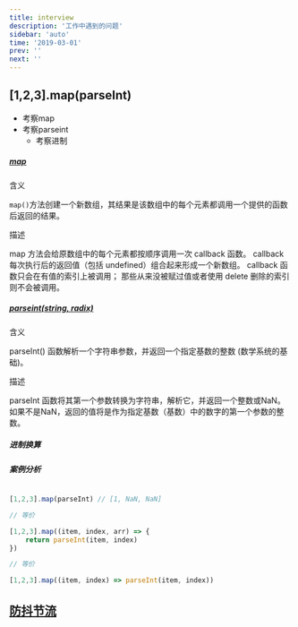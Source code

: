 ```yaml
---
title: interview
description: '工作中遇到的问题'
sidebar: 'auto'
time: '2019-03-01'
prev: ''
next: ''
---
```




## [1,2,3].map(parseInt)

+ 考察map
+ 考察parseint
	- 考察进制
	
##### [map](https://developer.mozilla.org/zh-CN/docs/Web/JavaScript/Reference/Global_Objects/Array/map)

含义

`map()`方法创建一个新数组，其结果是该数组中的每个元素都调用一个提供的函数后返回的结果。

描述

map 方法会给原数组中的每个元素都按顺序调用一次  callback 函数。
callback 每次执行后的返回值（包括 undefined）组合起来形成一个新数组。 
callback 函数只会在有值的索引上被调用；
那些从来没被赋过值或者使用 delete 删除的索引则不会被调用。

##### [parseint(string, radix)](https://developer.mozilla.org/zh-CN/docs/Web/JavaScript/Reference/Global_Objects/parseInt)

含义

parseInt() 函数解析一个字符串参数，并返回一个指定基数的整数 (数学系统的基础)。

描述

parseInt 函数将其第一个参数转换为字符串，解析它，并返回一个整数或NaN。
如果不是NaN，返回的值将是作为指定基数（基数）中的数字的第一个参数的整数。

##### 进制换算

##### 案例分析

``` js

[1,2,3].map(parseInt) // [1, NaN, NaN]

// 等价

[1,2,3].map((item, index, arr) => {
	return parseInt(item, index)
})

// 等价

[1,2,3].map((item, index) => parseInt(item, index))


```

## [防抖节流](/js-debounce-throttle)